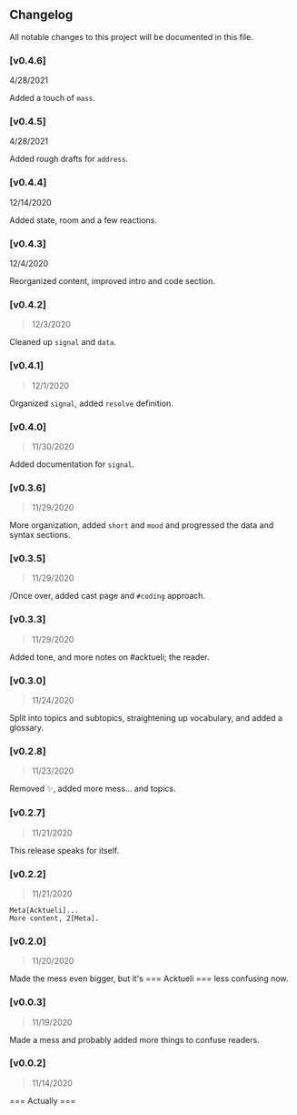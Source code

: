 ## Changelog

All notable changes to this project will be documented in this file.

### [v0.4.6]
4/28/2021

Added a touch of `mass`.

### [v0.4.5]
4/28/2021

Added rough drafts for `address`.

### [v0.4.4]
12/14/2020

Added state, room and a few reactions.

### [v0.4.3]
12/4/2020

Reorganized content, improved intro and code section.

### [v0.4.2]
> 12/3/2020

Cleaned up `signal` and `data`.

### [v0.4.1]
> 12/1/2020

Organized `signal`, added `resolve` definition.

### [v0.4.0]
> 11/30/2020

Added documentation for `signal`.

### [v0.3.6]
> 11/29/2020

More organization, added `short` and `mood` and progressed the data and syntax sections.

### [v0.3.5]
> 11/29/2020

/Once over, added cast page and `#coding` approach.

### [v0.3.3]
> 11/29/2020

Added tone, and more notes on #acktueli; the reader.

### [v0.3.0]
> 11/24/2020

Split into topics and subtopics, straightening up vocabulary, and added a glossary.

### [v0.2.8]
> 11/23/2020

Removed ✨, added more mess... and topics.

### [v0.2.7]
> 11/21/2020

This release speaks for itself.

### [v0.2.2]
> 11/21/2020

```
Meta[Acktueli]...
More content, 2[Meta].
```

### [v0.2.0]
> 11/20/2020

Made the mess even bigger, but it's === Acktueli === less confusing now.

### [v0.0.3]
> 11/19/2020

Made a mess and probably added more things to confuse readers.

### [v0.0.2]
> 11/14/2020

=== Actually ===